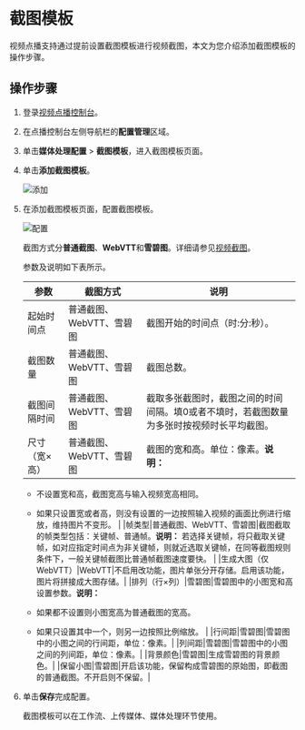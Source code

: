 # 截图模板

视频点播支持通过提前设置截图模板进行视频截图，本文为您介绍添加截图模板的操作步骤。

## 操作步骤

1.  登录[视频点播控制台](https://vod.console.aliyun.com/)。

2.  在点播控制台左侧导航栏的**配置管理**区域。

3.  单击**媒体处理配置** \> **截图模板**，进入截图模板页面。

4.  单击**添加截图模板**。

    ![添加](https://static-aliyun-doc.oss-accelerate.aliyuncs.com/assets/img/zh-CN/8810106061/p182736.png)

5.  在添加截图模板页面，配置截图模板。

    ![配置](https://static-aliyun-doc.oss-accelerate.aliyuncs.com/assets/img/zh-CN/7073855061/p182746.png)

    截图方式分**普通截图**、**WebVTT**和**雪碧图**。详细请参见[视频截图](/cn.zh-CN/开发指南/媒体处理/视频截图.md)。

    参数及说明如下表所示。

    |参数|截图方式|说明|
    |--|----|--|
    |起始时间点|普通截图、WebVTT、雪碧图|截图开始的时间点（时:分:秒）。|
    |截图数量|普通截图、WebVTT、雪碧图|截图总数。|
    |截图间隔时间|普通截图、WebVTT、雪碧图|截取多张截图时，截图之间的时间间隔。填0或者不填时，若截图数量为多张时按视频时长平均截图。|
    |尺寸（宽×高）|普通截图、WebVTT、雪碧图|截图的宽和高。单位：像素。**说明：**

    -   不设置宽和高，截图宽高与输入视频宽高相同。
    -   如果只设置宽或者高，则没有设置的一边按照输入视频的画面比例进行缩放，维持图片不变形。 |
    |帧类型|普通截图、WebVTT、雪碧图|截图截取的帧类型包括：关键帧、普通帧。**说明：** 若选择关键帧，将只截取关键帧，如对应指定时间点为非关键帧，则就近选取关键帧，在同等截图规则条件下，一般关键帧截图比普通帧截图速度要快。 |
    |生成大图（仅WebVTT）|WebVTT|不启用改功能，图片单张分开存储。启用该功能，图片将拼接成大图存储。|
    |排列（行×列）|雪碧图|雪碧图中的小图宽和高设置参数。**说明：**

    -   如果都不设置则小图宽高为普通截图的宽高。
    -   如果只设置其中一个，则另一边按照比例缩放。 |
    |行间距|雪碧图|雪碧图中的小图之间的行间距，单位：像素。|
    |列间距|雪碧图|雪碧图中的小图之间的列间距，单位：像素。|
    |背景颜色|雪碧图|生成雪碧图的背景颜色。|
    |保留小图|雪碧图|开启该功能，保留构成雪碧图的原始图，即截图的普通截图。不开启则不保留。|

6.  单击**保存**完成配置。

    截图模板可以在工作流、上传媒体、媒体处理环节使用。


